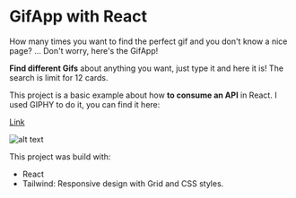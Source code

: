 # GifApp with React
How many times you want to find the perfect gif and you don't know a nice page? 
... Don't worry, here's the GifApp!

**Find different Gifs** about anything you want, just type it and here it is!
The search is limit for 12 cards.

This project is a basic example about how **to consume an API** in React. I used GIPHY to do it, you can find it here: 

[Link](https://developers.giphy.com/) 

![alt text](https://www.antevenio.com/wp-content/uploads/2018/08/giphy.jpg "Giphy logo") 

This project was build with:
- React 
- Tailwind: Responsive design with Grid and CSS styles.




